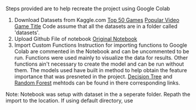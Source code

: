 Steps provided are to help recreate the project using Google Colab

1. Download Datasets from Kaggle.com 
[Top 50 Games](https://www.kaggle.com/datasets/devrimtuner/top-100-video-games) 
[Popular Video Game Title](https://www.kaggle.com/datasets/matheusfonsecachaves/popular-video-games)
Code assume that all the datasets are in a folder called 'datasets'. 
2. Upload Github File of notebook
[Original Notebook](https://github.com/Tommyphung1/Project_5/blob/master/Final_Notebook.ipynb)
3. Import Custom Functions
Instruction for importing functions to Google Colab are commented in the Notebook and can be uncommented to be run.
Functions were used mainly to visualize the data for results. Other functions ain't necessary to create the model and can be run without them. The models used have built in method to help obtain the feature importance that was presneted in the project. [Decision Tree](https://scikit-learn.org/stable/modules/generated/sklearn.tree.DecisionTreeClassifier.html) and [Random Forest](https://scikit-learn.org/stable/modules/generated/sklearn.ensemble.RandomForestClassifier.html#sklearn.ensemble.RandomForestClassifier) mehtods can be found in there corresponding links. 

Note: Notebook was setup with dataset in the a seperate folder. Repath the import to the location. If using default directory, use 